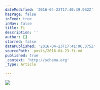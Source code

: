 ```yaml
---
dateModified: '2016-04-23T17:40:39.962Z'
hasPage: false
inFeed: true
inNav: false
title: Fi
description: ''
author: []
starred: false
datePublished: '2016-04-23T17:41:06.375Z'
sourcePath: _posts/2016-04-23-fi.md
published: true
_context: 'http://schema.org'
_type: Article

---
```

![](https://s3-us-west-2.amazonaws.com/the-grid-img/p/29b851761044f767f803a9f1231e7580fe4e1992.jpg)